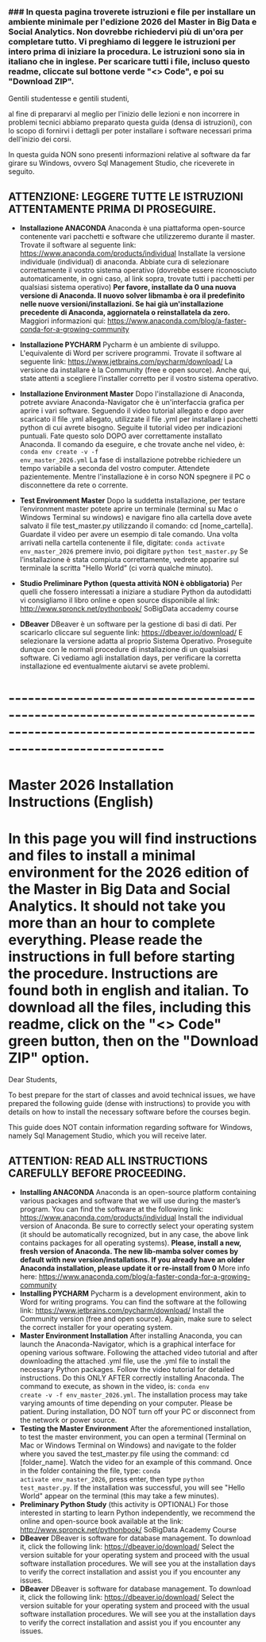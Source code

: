 ### ### In questa pagina troverete istruzioni e file per installare un ambiente minimale per l'edizione 2026 del Master in Big Data e Social Analytics. Non dovrebbe richiedervi più di un'ora per completare tutto. Vi preghiamo di leggere le istruzioni per intero prima di iniziare la procedura. Le istruzioni sono sia in italiano che in inglese. Per scaricare tutti i file, incluso questo readme, cliccate sul bottone verde "<> Code", e poi su "Download ZIP".

Gentili studentesse e gentili studenti,
 
al fine di prepararvi al meglio per l'inizio delle lezioni e non incorrere in problemi tecnici abbiamo preparato questa guida (densa di istruzioni), con lo scopo di fornirvi i dettagli per poter installare i software necessari prima dell'inizio dei corsi.
 
In questa guida NON sono presenti informazioni relative al software da far girare su Windows, ovvero Sql Management Studio, che riceverete in seguito.
  
## ATTENZIONE: LEGGERE TUTTE LE ISTRUZIONI ATTENTAMENTE PRIMA DI PROSEGUIRE.

- **Installazione ANACONDA**
Anaconda è una piattaforma open-source contenente vari pacchetti e software che utilizzeremo durante il master.
Trovate il software al seguente link:
https://www.anaconda.com/products/individual
Installate la versione individuale (individual) di anaconda. Abbiate cura di selezionare correttamente il vostro sistema operativo (dovrebbe essere riconosciuto automaticamente, in ogni caso, al link sopra, trovate tutti i pacchetti per qualsiasi sistema operativo) **Per favore, installate da 0 una nuova versione di Anaconda. Il nuovo solver libmamba è ora il predefinito nelle nuove versioni/installazioni. Se hai già un'installazione precedente di Anaconda, aggiornatela o reinstallatela da zero.** Maggiori informazioni qui: https://www.anaconda.com/blog/a-faster-conda-for-a-growing-community

- **Installazione PYCHARM**
Pycharm è un ambiente di sviluppo. L'equivalente di Word per scrivere programmi.
Trovate il software al seguente link:
https://www.jetbrains.com/pycharm/download/
La versione da installare è la Community (free e open source). Anche qui, state attenti a scegliere l’installer corretto per il vostro sistema operativo.

- **Installazione Environment Master**
Dopo l'installazione di Anaconda, potrete avviare Anaconda-Navigator che è un'interfaccia grafica per aprire i vari software. Seguendo il video tutorial allegato e dopo aver scaricato il file .yml allegato, utilizzate il file .yml per installare i pacchetti python di cui avrete bisogno. Seguite il tutorial video per indicazioni puntuali. Fate questo solo DOPO aver correttamente installato Anaconda. Il comando da eseguire, e che trovate anche nel video, è: <code>conda env create -v -f env_master_2026.yml</code>
La fase di installazione potrebbe richiedere un tempo variabile a seconda del vostro computer. Attendete pazientemente. Mentre l'installazione è in corso NON spegnere il PC o disconnettere da rete o corrente.
 
- **Test Environment Master**
Dopo la suddetta installazione, per testare l’environment master potete aprire un terminale (terminal su Mac o Windows Terminal su windows) e navigare fino alla cartella dove avete salvato il file test_master.py utilizzando il comando: cd [nome_cartella]. Guardate il video per avere un esempio di tale comando. Una volta arrivati nella cartella contenente il file, digitate: <code>conda activate env_master_2026</code> premere invio, poi digitare <code>python test_master.py</code>
Se l’installazione è stata compiuta correttamente, vedrete apparire sul terminale la scritta "Hello World” (ci vorrà qualche minuto).
 
- **Studio Preliminare Python (questa attività NON è obbligatoria)**
Per quelli che fossero interessati a iniziare a studiare Python da autodidatti vi consigliamo il libro online e open source disponibile al link:
http://www.spronck.net/pythonbook/
SoBigData accademy course

- **DBeaver**
DBeaver è un software per la gestione di basi di dati. Per scaricarlo cliccare sul seguente link: https://dbeaver.io/download/
E selezionare la versione adatta al proprio Sistema Operativo. Proseguite dunque con le normali procedure di installazione di un qualsiasi software.
Ci vediamo agli installation days, per verificare la corretta installazione ed eventualmente aiutarvi se avete problemi.


# ------------------------------------------------------------------------------------------------------------------------------------------


# Master 2026 Installation Instructions (English)
# In this page you will find instructions and files to install a minimal environment for the 2026 edition of the Master in Big Data and Social Analytics. It should not take you more than an hour to complete everything. Please reade the instructions in full before starting the procedure. Instructions are found both in english and italian. To download all the files, including this readme, click on the "<> Code" green button, then on the "Download ZIP" option.

Dear Students,

To best prepare for the start of classes and avoid technical issues, we have prepared the following guide (dense with instructions) to provide you with details on how to install the necessary software before the courses begin.

This guide does NOT contain information regarding software for Windows, namely Sql Management Studio, which you will receive later.

## ATTENTION: READ ALL INSTRUCTIONS CAREFULLY BEFORE PROCEEDING.

- **Installing ANACONDA** Anaconda is an open-source platform containing various packages and software that we will use during the master’s program. You can find the software at the following link: https://www.anaconda.com/products/individual Install the individual version of Anaconda. Be sure to correctly select your operating system (it should be automatically recognized, but in any case, the above link contains packages for all operating systems). **Please, install a new, fresh version of Anaconda. The new lib-mamba solver comes by default with new version/installations. If you already have an older Anaconda installation, please update it or re-install from 0** More info here: https://www.anaconda.com/blog/a-faster-conda-for-a-growing-community
- **Installing PYCHARM** Pycharm is a development environment, akin to Word for writing programs. You can find the software at the following link: https://www.jetbrains.com/pycharm/download/ Install the Community version (free and open source). Again, make sure to select the correct installer for your operating system.
- **Master Environment Installation** After installing Anaconda, you can launch the Anaconda-Navigator, which is a graphical interface for opening various software. Following the attached video tutorial and after downloading the attached .yml file, use the .yml file to install the necessary Python packages. Follow the video tutorial for detailed instructions. Do this ONLY AFTER correctly installing Anaconda. The command to execute, as shown in the video, is: <code>conda env create -v -f env_master_2026.yml</code>. The installation process may take varying amounts of time depending on your computer. Please be patient. During installation, DO NOT turn off your PC or disconnect from the network or power source.
- **Testing the Master Environment** After the aforementioned installation, to test the master environment, you can open a terminal (Terminal on Mac or Windows Terminal on Windows) and navigate to the folder where you saved the test_master.py file using the command: cd [folder_name]. Watch the video for an example of this command. Once in the folder containing the file, type: <code>conda activate env_master_2026</code>, press enter, then type <code>python test_master.py</code>. If the installation was successful, you will see "Hello World" appear on the terminal (this may take a few minutes).
- **Preliminary Python Study** (this activity is OPTIONAL) For those interested in starting to learn Python independently, we recommend the online and open-source book available at the link: http://www.spronck.net/pythonbook/ SoBigData Academy Course
- **DBeaver** DBeaver is software for database management. To download it, click the following link: https://dbeaver.io/download/ Select the version suitable for your operating system and proceed with the usual software installation procedures. We will see you at the installation days to verify the correct installation and assist you if you encounter any issues.
- **DBeaver** DBeaver is software for database management. To download it, click the following link: https://dbeaver.io/download/ Select the version suitable for your operating system and proceed with the usual software installation procedures. We will see you at the installation days to verify the correct installation and assist you if you encounter any issues.







